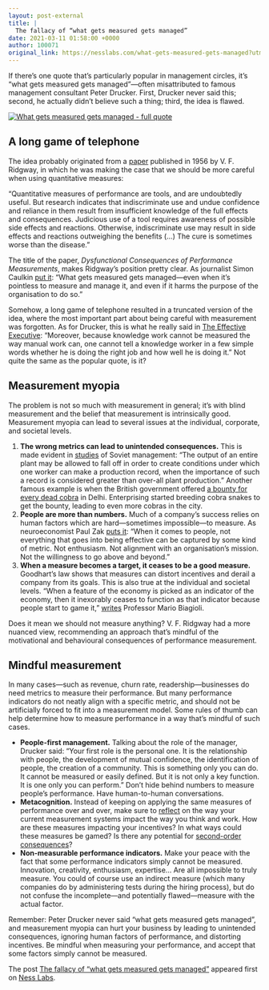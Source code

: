 ```yaml
---
layout: post-external
title: |
  The fallacy of “what gets measured gets managed”
date: 2021-03-11 01:58:00 +0000
author: 100071
original_link: https://nesslabs.com/what-gets-measured-gets-managed?utm_source=rss&utm_medium=rss&utm_campaign=what-gets-measured-gets-managed
---
```


If there’s one quote that’s particularly popular in management circles, it’s “what gets measured gets managed”—often misattributed to famous management consultant Peter Drucker. First, Drucker never said this; second, he actually didn’t believe such a thing; third, the idea is flawed.

[![What gets measured gets managed - full quote](https://nesslabs.com/wp-content/uploads/2021/03/what-gets-measured-banner.png)](https://nesslabs.com/wp-content/uploads/2021/03/what-gets-measured-banner.png)

## A long game of telephone

The idea probably originated from a [paper](https://doi.org/10.2307/2390989) published in 1956 by V. F. Ridgway, in which he was making the case that we should be more careful when using quantitative measures: 

“Quantitative measures of performance are tools, and are undoubtedly useful. But research indicates that indiscriminate use and undue confidence and reliance in them result from insufficient knowledge of the full effects and consequences. Judicious use of a tool requires awareness of possible side effects and reactions. Otherwise, indiscriminate use may result in side effects and reactions outweighing the benefits (…) The cure is sometimes worse than the disease.”

The title of the paper, _Dysfunctional Consequences of Performance Measurements_, makes Ridgway’s position pretty clear. As journalist Simon Caulkin [put it](https://www.theguardian.com/business/2008/feb/10/businesscomment1): “What gets measured gets managed—even when it’s pointless to measure and manage it, and even if it harms the purpose of the organisation to do so.”

Somehow, a long game of telephone resulted in a truncated version of the idea, where the most important part about being careful with measurement was forgotten. As for Drucker, this is what he really said in [The Effective Executive](https://amzn.to/3t5aEYq): “Moreover, because knowledge work cannot be measured the way manual work can, one cannot tell a knowledge worker in a few simple words whether he is doing the right job and how well he is doing it.” Not quite the same as the popular quote, is it?

## Measurement myopia

The problem is not so much with measurement in general; it’s with blind measurement and the belief that measurement is intrinsically good. Measurement myopia can lead to several issues at the individual, corporate, and societal levels.

1. **The wrong metrics can lead to unintended consequences.** This is made evident in [studies](https://amzn.to/3tanlkE) of Soviet management: “The output of an entire plant may be allowed to fall off in order to create conditions under which one worker can make a production record, when the importance of such a record is considered greater than over-all plant production.” Another famous example is when the British government offered [a bounty for every dead cobra](https://nesslabs.com/cobra-effect) in Delhi. Enterprising started breeding cobra snakes to get the bounty, leading to even more cobras in the city.
2. **People are more than numbers.** Much of a company’s success relies on human factors which are hard—sometimes impossible—to measure. As neuroeconomist Paul Zak [puts it](https://www.drucker.institute/thedx/measurement-myopia/): “When it comes to people, not everything that goes into being effective can be captured by some kind of metric. Not enthusiasm. Not alignment with an organisation’s mission. Not the willingness to go above and beyond.”
3. **When a measure becomes a target, it ceases to be a good measure.** Goodhart’s law shows that measures can distort incentives and derail a company from its goals. This is also true at the individual and societal levels. “When a feature of the economy is picked as an indicator of the economy, then it inexorably ceases to function as that indicator because people start to game it,” [writes](https://escholarship.org/content/qt0b05p1j6/qt0b05p1j6.pdf) Professor Mario Biagioli.

Does it mean we should not measure anything? V. F. Ridgway had a more nuanced view, recommending an approach that’s mindful of the motivational and behavioural consequences of performance measurement.

## Mindful measurement

In many cases—such as revenue, churn rate, readership—businesses do need metrics to measure their performance. But many performance indicators do not neatly align with a specific metric, and should not be artificially forced to fit into a measurement model. Some rules of thumb can help determine how to measure performance in a way that’s mindful of such cases.

- **People-first management.** Talking about the role of the manager, Drucker said: “Your first role is the personal one. It is the relationship with people, the development of mutual confidence, the identification of people, the creation of a community. This is something only you can do. It cannot be measured or easily defined. But it is not only a key function. It is one only you can perform.” Don’t hide behind numbers to measure people’s performance. Have human-to-human conversations.
- **Metacognition.** Instead of keeping on applying the same measures of performance over and over, make sure to [reflect](https://nesslabs.com/metacognition) on the way your current measurement systems impact the way you think and work. How are these measures impacting your incentives? In what ways could these measures be gamed? Is there any potential for [second-order consequences](https://nesslabs.com/second-level-thinking)?
- **Non-measurable performance indicators.** Make your peace with the fact that some performance indicators simply cannot be measured. Innovation, creativity, enthusiasm, expertise… Are all impossible to truly measure. You could of course use an indirect measure (which many companies do by administering tests during the hiring process), but do not confuse the incomplete—and potentially flawed—measure with the actual factor.

Remember: Peter Drucker never said “what gets measured gets managed”, and measurement myopia can hurt your business by leading to unintended consequences, ignoring human factors of performance, and distorting incentives. Be mindful when measuring your performance, and accept that some factors simply cannot be measured.

The post [The fallacy of “what gets measured gets managed”](https://nesslabs.com/what-gets-measured-gets-managed) appeared first on [Ness Labs](https://nesslabs.com).
